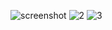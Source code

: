 ![screenshot](https://github.com/user-attachments/assets/5d921509-3a5c-4317-9822-5e3ce7916a64)
![2](https://github.com/user-attachments/assets/55454fde-84c4-49cf-b9c5-2c5db9bf553a)
![3](https://github.com/user-attachments/assets/83b05988-678b-4746-bf6f-7be76795bec1)

